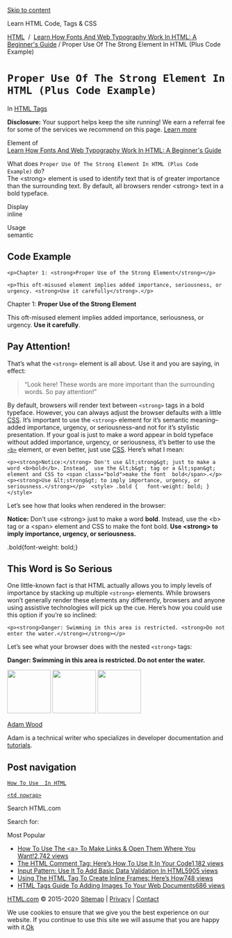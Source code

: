 <a href="#site-main" class="skip-link screen-reader-text">Skip to content</a>



[](https://html.com/)

Learn HTML Code, Tags & CSS

[HTML](https://html.com/)  /  [Learn How Fonts And Web Typography Work In HTML: A Beginner's Guide](https://html.com/fonts/) / Proper Use Of The Strong Element In HTML (Plus Code Example)

`Proper Use Of The Strong Element In HTML (Plus Code Example)`
==============================================================

In <span class="post-meta-category">[HTML Tags](https://html.com/tags/)</span>

**Disclosure:** Your support helps keep the site running! We earn a referral fee for some of the services we recommend on this page. [Learn more](https://html.com/disclosure/)

Element of  
[Learn How Fonts And Web Typography Work In HTML: A Beginner's Guide](https://html.com/fonts/)

What does `Proper Use Of The Strong Element In HTML (Plus Code Example)` do?  
The &lt;strong&gt; element is used to identify text that is of greater importance than the surrounding text. By default, all browsers render &lt;strong&gt; text in a bold typeface.

Display  
inline

Usage  
semantic

Code Example
------------

    <p>Chapter 1: <strong>Proper Use of the Strong Element</strong></p>

    <p>This oft-misused element implies added importance, seriousness, or urgency. <strong>Use it carefully</strong>.</p>

Chapter 1: **Proper Use of the Strong Element**

This oft-misused element implies added importance, seriousness, or urgency. **Use it carefully**.

<span class="underline"></span>

Pay Attention!
--------------

That’s what the `<strong>` element is all about. Use it and you are saying, in effect:

> “Look here! These words are more important than the surrounding words. So pay attention!”

By default, browsers will render text between `<strong>` tags in a bold typeface. However, you can always adjust the browser defaults with a little [CSS](https://html.com/css/). It’s important to use the `<strong>` element for it’s semantic meaning–added importance, urgency, or seriousness–and not for it’s stylistic presentation. If your goal is just to make a word appear in bold typeface without added importance, urgency, or seriousness, it’s better to use the [`<b>`](https://html.com/tags/b/) element, or even better, just use [CSS](https://html.com/css/). Here’s what I mean:

    <p><strong>Notice:</strong> Don't use &lt;strong&gt; just to make a word <b>bold</b>. Instead,  use the &lt;b&gt; tag or a &lt;span&gt; element and CSS to <span class="bold">make the font  bold</span>.</p>  <p><strong>Use &lt;strong&gt; to imply importance, urgency, or seriousness.</strong></p>  <style> .bold {   font-weight: bold; } </style> 

Let’s see how that looks when rendered in the browser:

**Notice:** Don’t use &lt;strong&gt; just to make a word **bold**. Instead, use the &lt;b&gt; tag or a &lt;span&gt; element and CSS to <span class="bold">make the font bold</span>. **Use &lt;strong&gt; to imply importance, urgency, or seriousness.**

.bold{font-weight: bold;}

This Word is **So** Serious
---------------------------

One little-known fact is that HTML actually allows you to imply levels of importance by stacking up multiple `<strong>` elements. While browsers won’t generally render these elements any differently, browsers and anyone using assistive technologies will pick up the cue. Here’s how you could use this option if you’re so inclined:

    <p><strong>Danger: Swimming in this area is restricted. <strong>Do not enter the water.</strong></strong></p> 

Let’s see what your browser does with the nested `<strong>` tags:

**Danger: Swimming in this area is restricted. **Do not enter the water.****

<img src="http://html.com/wp-content/plugins/a3-lazy-load/assets/images/lazy_placeholder.gif" class="lazy lazy-hidden avatar avatar-100 photo" width="100" height="100" />

<img src="http://html.com/wp-content/plugins/a3-lazy-load/assets/images/lazy_placeholder.gif" class="lazy lazy-hidden avatar avatar-100 photo" width="100" height="100" />

<img src="https://secure.gravatar.com/avatar/3af4194cc38fbc6d4e68fbe7536347d5?s=100&amp;d=mm&amp;r=g" class="avatar avatar-100 photo" srcset="https://secure.gravatar.com/avatar/3af4194cc38fbc6d4e68fbe7536347d5?s=200&amp;d=mm&amp;r=g 2x" width="100" height="100" />

[Adam Wood](https://html.com/author/html/)

<span class="fn">Adam is a technical writer who specializes in developer documentation and [tutorials](https://html.com/).</span>

[<span class="saboxplugin-icon-grey saboxplugin-icon-linkedin"></span>](https://www.linkedin.com/in/adammichaelwood)

<span id="tho-end-content" style="display: block; visibility: hidden;"></span>

Post navigation
---------------

[<span class="nav-link-label"><span class="genericon genericon-previous"></span></span>`How To Use  In HTML`](https://html.com/attributes/img-src/)

[`<td nowrap>`<span class="nav-link-label"><span class="genericon genericon-next"></span></span>](https://html.com/attributes/td-nowrap/)

Search HTML.com

<span class="screen-reader-text">Search for:</span>

Most Popular

-   <a href="https://html.com/attributes/a-target/" class="popular_posts_bars_link">How To Use The &lt;a&gt; To Make Links &amp; Open Them Where You Want!</a><span class="popular_posts_bars_comment_count_hold"><a href="https://html.com/attributes/a-target/#comments" class="popular_posts_bars_comment_count">2,742 views</a><span class="popular_posts_bars_comment_count_triangle"></span></span>
-   <a href="https://html.com/tags/comment-tag/" class="popular_posts_bars_link">The HTML Comment Tag: Here’s How To Use It In Your Code</a><span class="popular_posts_bars_comment_count_hold"><a href="https://html.com/tags/comment-tag/#comments" class="popular_posts_bars_comment_count">1,182 views</a><span class="popular_posts_bars_comment_count_triangle"></span></span>
-   <a href="https://html.com/attributes/input-pattern/" class="popular_posts_bars_link">Input Pattern: Use It To Add Basic Data Validation In HTML5</a><span class="popular_posts_bars_comment_count_hold"><a href="https://html.com/attributes/input-pattern/#comments" class="popular_posts_bars_comment_count">905 views</a><span class="popular_posts_bars_comment_count_triangle"></span></span>
-   <a href="https://html.com/tags/iframe/" class="popular_posts_bars_link">Using The HTML Tag To Create Inline Frames: Here’s How</a><span class="popular_posts_bars_comment_count_hold"><a href="https://html.com/tags/iframe/#comments" class="popular_posts_bars_comment_count">748 views</a><span class="popular_posts_bars_comment_count_triangle"></span></span>
-   <a href="https://html.com/tags/img/" class="popular_posts_bars_link">HTML Tags Guide To Adding Images To Your Web Documents</a><span class="popular_posts_bars_comment_count_hold"><a href="https://html.com/tags/img/#comments" class="popular_posts_bars_comment_count">686 views</a><span class="popular_posts_bars_comment_count_triangle"></span></span>

[HTML.com](https://html.com/) © 2015-2020 [Sitemap](https://html.com/sitemap/) | [Privacy](https://html.com/privacy/) | [Contact](https://html.com/contact/)

<span id="cn-notice-text" class="cn-text-container">We use cookies to ensure that we give you the best experience on our website. If you continue to use this site we will assume that you are happy with it.</span><span id="cn-notice-buttons" class="cn-buttons-container"><a href="#" id="cn-accept-cookie" class="cn-set-cookie cn-button bootstrap button">Ok</a></span><a href="javascript:void(0);" id="cn-close-notice" class="cn-close-icon"></a>
